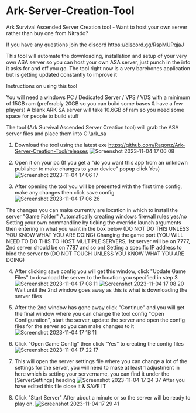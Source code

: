 # Ark-Server-Creation-Tool

Ark Survival Ascended Server Creation tool - Want to host your own server rather than buy one from Nitrado?

If you have any questions join the discord https://discord.gg/RspMUPqjaJ 

This tool will automate the downloading, installation and setup of your very own ASA server so you can host your own ASA server, just punch in the info it asks for and off you go.
The tool right now is a very barebones application but is getting updated constantly to improve it

Instructions on using this tool

You will need a windows PC / Dedicated Server / VPS / VDS with a minimum of 15GB ram (preferably 20GB so you can build some bases & have a few players)
A blank ARK SA server will take 10.6GB of ram so you need some space for people to build stuff

The tool (Ark Survival Ascended Server Creation tool) will grab the ASA server files and place them into C:\ark_sa

1. Download the tool using the latest exe https://github.com/Ragonz/Ark-Server-Creation-Tool/releases
![Screenshot 2023-11-04 17 06 08](https://github.com/Ragonz/Ark-Server-Creation-Tool/assets/20845629/a6275c23-41c2-42b1-aeeb-82d7fa923940)

2. Open it on your pc (If you get a "do you want this app from an unknown publisher to make changes to your device" popup click Yes)
![Screenshot 2023-11-04 17 06 17](https://github.com/Ragonz/Ark-Server-Creation-Tool/assets/20845629/2612981c-c234-420c-b471-a48a5b0dfa07)

3. After opening the tool you will be presented with the first time config, make any changes then click save config
![Screenshot 2023-11-04 17 06 26](https://github.com/Ragonz/Ark-Server-Creation-Tool/assets/20845629/baef9b6c-11b7-44e2-9a45-3ca1c0556cc5)


The changes you can make currently are location in which to install the server "Game Folder"
Automatically creating windows firewall rules yes/no
Setting your own commandline by ticking the override launch arguments then entering in what you want in the box below (DO NOT DO THIS UNLESS YOU KNOW WHAT YOU ARE DOING)
Changing the game port (YOU WILL NEED TO DO THIS TO HOST MULTIPLE SERVERS, 1st server will be on 7777, 2nd server should be on 7787 and so on)
Setting a specific IP address to bind the server to (DO NOT TOUCH UNLESS YOU KNOW WHAT YOU ARE DOING)

4. After clicking save config you will get this window, click "Update Game Files" to download the server to the location you specified in step 3
![Screenshot 2023-11-04 17 08 11](https://github.com/Ragonz/Ark-Server-Creation-Tool/assets/20845629/03311544-9bd1-4e4f-9050-04a4307b7205)
![Screenshot 2023-11-04 17 08 20](https://github.com/Ragonz/Ark-Server-Creation-Tool/assets/20845629/42ce7d2f-35ba-4dfa-b1ed-14b1379f5be2)
Wait until the 2nd window goes away as this is what is downloading the server files

5.  After the 2nd window has gone away click "Continue" and you will get the final window where you can change the tool config "Open Configuration", start the server, update the server and open the config files for the server so you can make changes to it
![Screenshot 2023-11-04 17 18 11](https://github.com/Ragonz/Ark-Server-Creation-Tool/assets/20845629/213d5928-0e63-46fe-a284-751702c12be5)

6. Click "Open Game Config" then click "Yes" to creating the config files
![Screenshot 2023-11-04 17 22 17](https://github.com/Ragonz/Ark-Server-Creation-Tool/assets/20845629/764b2c41-240b-42d3-abaa-01dbebde376d)

7. This will open the server settings file where you can change a lot of the settings for the server, you will need to make at least 1 adjustment in here which is setting your servername, you can find it under the [ServerSettings] heading
![Screenshot 2023-11-04 17 24 37](https://github.com/Ragonz/Ark-Server-Creation-Tool/assets/20845629/379ca03b-9af7-422b-9b0f-bafe95bcfddb)
After you have edited this file close it & SAVE IT

8. Click "Start Server" After about a minute or so the server will be ready to play on.
![Screenshot 2023-11-04 17 29 41](https://github.com/Ragonz/Ark-Server-Creation-Tool/assets/20845629/cd67f201-6403-4cec-a28b-e18dbb035c0b)

